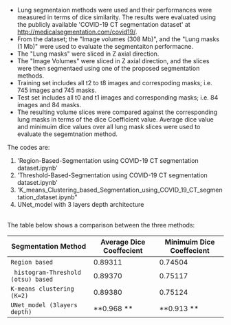 * Lung segmentaion methods were used and their performances were measured in terms of dice similarity. The results were evaluated using the publicly available 'COVID-19 CT segmentation dataset' at http://medicalsegmentation.com/covid19/.
* From the dataset; the "Image volumes (308 Mb)", and the "Lung masks (1 Mb)" were used to evaluate the segmentaiton performacne.
* The "Lung masks" were sliced in Z axial direction.
* The "Image Volumes" were sliced in Z axial direction, and the slices were then segmentaed using one of the proposed segmentation methods.
* Training set includes all t2 to t8 images and correspoding masks; i.e. 745 images and 745 masks.
* Test set includes all t0 and t1 images and corresponding masks; i.e. 84 images and 84 masks.  
* The resulting volume slices were compared against the corresponding lung masks in terms of the dice Coefficient value. Average dice value and minimuim dice values over all lung mask slices were used to evaluate the segemtnation method. <br/>

The codes are:
1. 'Region-Based-Segmentation using COVID-19 CT segmentation dataset.ipynb'
2. 'Threshold-Based-Segmentation using COVID-19 CT segmentation dataset.ipynb'
3. 'K_means_Clustering_based_Segmentation_using_COVID_19_CT_segmentation_dataset.ipynb"
4.  UNet_model with 3 layers depth architecture
<br/>
The table below shows a comparison between the three methods:

| **Segmentation Method**            |**Average Dice Coeffecient**|**Minimuim Dice Coeffecient**|
| -----------------------------------| ---------------------------|-----------------------------|
| `Region based`                     | 0.89311                    | 0.74504                     |
| ` histogram-Threshold (otsu) based`| 0.89370                    | 0.75117                     |
| `K-means clustering (K=2)`         | 0.89380                    | 0.75124                     |
| `UNet_model (3layers depth)`       | **0.968  **                | **0.913  **                 |
